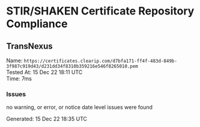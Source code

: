 # STIR/SHAKEN Certificate Repository Compliance

## TransNexus

Name: `https://certificates.clearip.com/d7bfa171-ff4f-483d-849b-3f987c919d43/d231dd34f8310b359216e546f8265010.pem`\
Tested At: 15 Dec 22 18:11 UTC\
Time: 7ms

### Issues

no warning, or error, or notice date level issues were found

Generated: 15 Dec 22 18:35 UTC